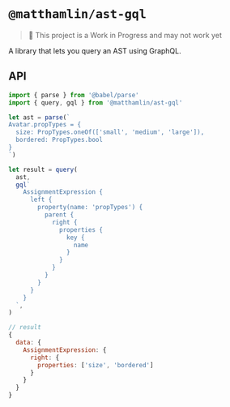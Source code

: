 # `@matthamlin/ast-gql`

> 🚨 This project is a Work in Progress and may not work yet

A library that lets you query an AST using GraphQL.

## API

```js
import { parse } from '@babel/parse'
import { query, gql } from '@matthamlin/ast-gql'

let ast = parse(`
Avatar.propTypes = {
  size: PropTypes.oneOf(['small', 'medium', 'large']),
  bordered: PropTypes.bool
}
`)

let result = query(
  ast,
  gql`
    AssignmentExpression {
      left {
        property(name: 'propTypes') {
          parent {
            right {
              properties {
                key {
                  name
                }
              }
            }
          }
        }
      }
    }
  `,
)
```

```js
// result
{
  data: {
    AssignmentExpression: {
      right: {
        properties: ['size', 'bordered']
      }
    }
  }
}
```
